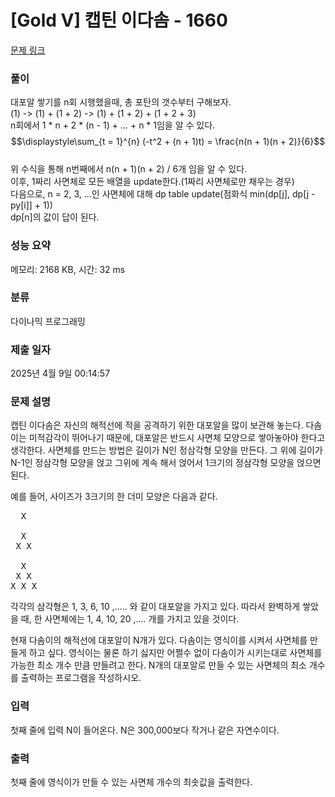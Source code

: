 # [Gold V] 캡틴 이다솜 - 1660 

[문제 링크](https://www.acmicpc.net/problem/1660) 

### 풀이

대포알 쌓기를 n회 시행했을때, 총 포탄의 갯수부터 구해보자. </br>
(1) -> (1) + (1 + 2) -> (1) + (1 + 2) + (1 + 2 + 3) </br>
n회에서 1 * n + 2 * (n - 1) + ... + n * 1임을 알 수 있다. </br>
$$\displaystyle\sum_{t = 1}^{n} (-t^2 + (n + 1)t) = \frac{n(n + 1)(n + 2)}{6}$$ </br>
위 수식을 통해 n번째에서 n(n + 1)(n + 2) / 6개 임을 알 수 있다. </br>
이후, 1짜리 사면체로 모든 배열을 update한다.(1짜리 사면체로만 채우는 경우)</br>
다음으로, n = 2, 3, ...인 사면체에 대해 dp table update(점화식 min(dp[j], dp[j - py[i]] + 1)) </br>
dp[n]의 값이 답이 된다.

### 성능 요약

메모리: 2168 KB, 시간: 32 ms

### 분류

다이나믹 프로그래밍

### 제출 일자

2025년 4월 9일 00:14:57

### 문제 설명

<p>캡틴 이다솜은 자신의 해적선에 적을 공격하기 위한 대포알을 많이 보관해 놓는다. 다솜이는 미적감각이 뛰어나기 때문에, 대포알은 반드시 사면체 모양으로 쌓아놓아야 한다고 생각한다. 사면체를 만드는 방법은 길이가 N인 정삼각형 모양을 만든다. 그 위에 길이가 N-1인 정삼각형 모양을 얹고 그위에 계속 해서 얹어서 1크기의 정삼각형 모양을 얹으면 된다.</p>

<p>예를 들어, 사이즈가 3크기의 한 더미 모양은 다음과 같다.</p>

<pre>  X

  X
 X X

  X
 X X
X X X
</pre>

<p>각각의 삼각형은 1, 3, 6, 10 ,..... 와 같이 대포알을 가지고 있다. 따라서 완벽하게 쌓았을 때, 한 사면체에는 1, 4, 10, 20 ,.... 개를 가지고 있을 것이다.</p>

<p>현재 다솜이의 해적선에 대포알이 N개가 있다. 다솜이는 영식이를 시켜서 사면체를 만들게 하고 싶다. 영식이는 물론 하기 싫지만 어쩔수 없이 다솜이가 시키는대로 사면체를 가능한 최소 개수 만큼 만들려고 한다. N개의 대포알로 만들 수 있는 사면체의 최소 개수를 출력하는 프로그램을 작성하시오.</p>

### 입력 

 <p>첫째 줄에 입력 N이 들어온다. N은 300,000보다 작거나 같은 자연수이다.</p>

### 출력 

 <p>첫째 줄에 영식이가 만들 수 있는 사면체 개수의 최솟값을 출력한다.</p>

